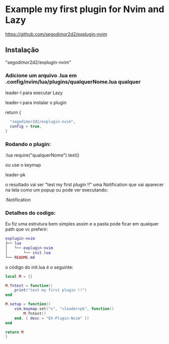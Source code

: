 # Example my first plugin for Nvim and Lazy

https://github.com/segodimor2d2/explugin-nvim

## Instalação

"segodimor2d2/explugin-nvim"

### Adicione um arquivo .lua em .config/nvim/lua/plugins/qualquerNome.lua qualquer 

leader-l para executar Lazy

leader-i para instalar o plugin

return {
```lua
  "segodimor2d2/explugin-nvim",
  config = true,
}
```

### Rodando o plugin:

:lua require("qualquerNome").test()

ou use o keymap

leader-pk

o resultado vai ser "test my first plugin !!" uma Notification que vai aparecer na tela como um popup ou pode ver executando:

:Notification


### Detalhes do codigo:

Eu fiz uma estrutura bem simples assim e a pasta pode ficar em qualquer path que vc preferir:

```lua
explugin-nvim
├── lua
│   └── explugin-nvim
│       └── init.lua
└── README.md
```

o código do init.lua é o seguinte:

```lua
local M = {}

M.fntest = function()
	print("test my first plugin !!")
end

M.setup = function()
	vim.keymap.set("n", "<leader>pk", function()
		M.fntest()
	end, { desc = "EX-Plugin-Nvim" })
end

return M
}
```

